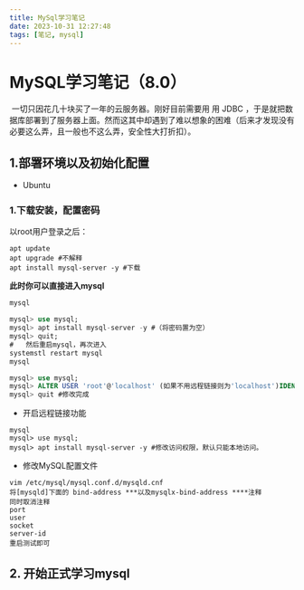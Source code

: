 ```yaml
---
title: MySql学习笔记
date: 2023-10-31 12:27:48
tags: [笔记, mysql]
---
```


# MySQL学习笔记（8.0）

​		一切只因花几十块买了一年的云服务器。刚好目前需要用 用 JDBC ，于是就把数据库部署到了服务器上面。然而这其中却遇到了难以想象的困难（后来才发现没有必要这么弄，且一般也不这么弄，安全性大打折扣）。

## 1.部署环境以及初始化配置

* Ubuntu

### 1.下载安装，配置密码

以root用户登录之后：

```shell
apt update
apt upgrade	#不解释
apt install mysql-server -y	#下载
```

**此时你可以直接进入mysql**

```sql
mysql

mysql> use mysql;
mysql> apt install mysql-server -y #（将密码置为空）
mysql> quit;
#	然后重启mysql，再次进入
systemstl restart mysql
mysql

mysql> use mysql;
mysql> ALTER USER 'root'@'localhost' (如果不用远程链接则为'localhost')IDENTIFIED WITH mysql_native_password BY '新密码';
mysql> quit #修改完成
```

* 开启远程链接功能

```
mysql
mysql> use mysql;
mysql> apt install mysql-server -y #修改访问权限，默认只能本地访问。
```

* 修改MySQL配置文件

```shell
vim /etc/mysql/mysql.conf.d/mysqld.cnf
将[mysqld]下面的 bind-address ***以及mysqlx-bind-address ****注释
同时取消注释
port
user
socket
server-id
重启测试即可
```

## 2. 开始正式学习mysql

